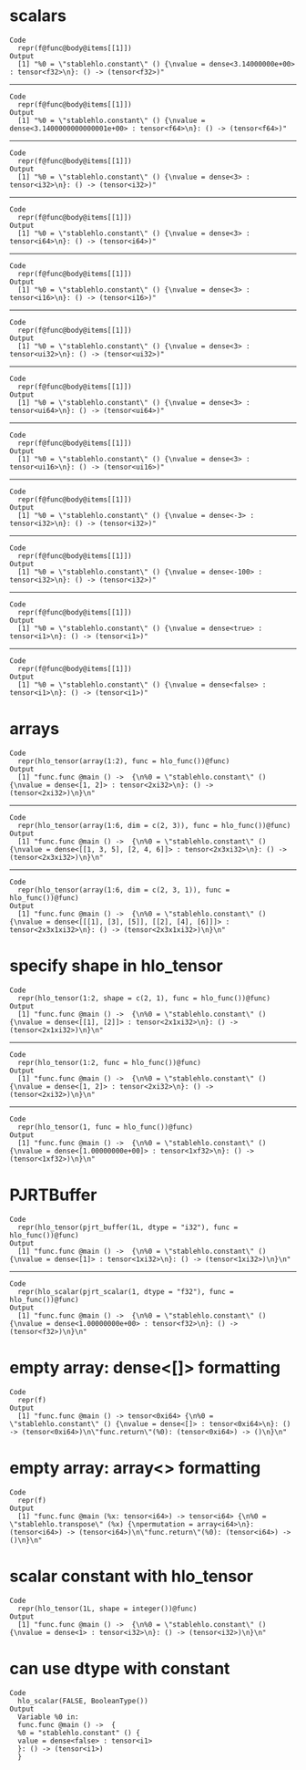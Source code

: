 # scalars

    Code
      repr(f@func@body@items[[1]])
    Output
      [1] "%0 = \"stablehlo.constant\" () {\nvalue = dense<3.14000000e+00> : tensor<f32>\n}: () -> (tensor<f32>)"

---

    Code
      repr(f@func@body@items[[1]])
    Output
      [1] "%0 = \"stablehlo.constant\" () {\nvalue = dense<3.1400000000000001e+00> : tensor<f64>\n}: () -> (tensor<f64>)"

---

    Code
      repr(f@func@body@items[[1]])
    Output
      [1] "%0 = \"stablehlo.constant\" () {\nvalue = dense<3> : tensor<i32>\n}: () -> (tensor<i32>)"

---

    Code
      repr(f@func@body@items[[1]])
    Output
      [1] "%0 = \"stablehlo.constant\" () {\nvalue = dense<3> : tensor<i64>\n}: () -> (tensor<i64>)"

---

    Code
      repr(f@func@body@items[[1]])
    Output
      [1] "%0 = \"stablehlo.constant\" () {\nvalue = dense<3> : tensor<i16>\n}: () -> (tensor<i16>)"

---

    Code
      repr(f@func@body@items[[1]])
    Output
      [1] "%0 = \"stablehlo.constant\" () {\nvalue = dense<3> : tensor<ui32>\n}: () -> (tensor<ui32>)"

---

    Code
      repr(f@func@body@items[[1]])
    Output
      [1] "%0 = \"stablehlo.constant\" () {\nvalue = dense<3> : tensor<ui64>\n}: () -> (tensor<ui64>)"

---

    Code
      repr(f@func@body@items[[1]])
    Output
      [1] "%0 = \"stablehlo.constant\" () {\nvalue = dense<3> : tensor<ui16>\n}: () -> (tensor<ui16>)"

---

    Code
      repr(f@func@body@items[[1]])
    Output
      [1] "%0 = \"stablehlo.constant\" () {\nvalue = dense<-3> : tensor<i32>\n}: () -> (tensor<i32>)"

---

    Code
      repr(f@func@body@items[[1]])
    Output
      [1] "%0 = \"stablehlo.constant\" () {\nvalue = dense<-100> : tensor<i32>\n}: () -> (tensor<i32>)"

---

    Code
      repr(f@func@body@items[[1]])
    Output
      [1] "%0 = \"stablehlo.constant\" () {\nvalue = dense<true> : tensor<i1>\n}: () -> (tensor<i1>)"

---

    Code
      repr(f@func@body@items[[1]])
    Output
      [1] "%0 = \"stablehlo.constant\" () {\nvalue = dense<false> : tensor<i1>\n}: () -> (tensor<i1>)"

# arrays

    Code
      repr(hlo_tensor(array(1:2), func = hlo_func())@func)
    Output
      [1] "func.func @main () ->  {\n%0 = \"stablehlo.constant\" () {\nvalue = dense<[1, 2]> : tensor<2xi32>\n}: () -> (tensor<2xi32>)\n}\n"

---

    Code
      repr(hlo_tensor(array(1:6, dim = c(2, 3)), func = hlo_func())@func)
    Output
      [1] "func.func @main () ->  {\n%0 = \"stablehlo.constant\" () {\nvalue = dense<[[1, 3, 5], [2, 4, 6]]> : tensor<2x3xi32>\n}: () -> (tensor<2x3xi32>)\n}\n"

---

    Code
      repr(hlo_tensor(array(1:6, dim = c(2, 3, 1)), func = hlo_func())@func)
    Output
      [1] "func.func @main () ->  {\n%0 = \"stablehlo.constant\" () {\nvalue = dense<[[[1], [3], [5]], [[2], [4], [6]]]> : tensor<2x3x1xi32>\n}: () -> (tensor<2x3x1xi32>)\n}\n"

# specify shape in hlo_tensor

    Code
      repr(hlo_tensor(1:2, shape = c(2, 1), func = hlo_func())@func)
    Output
      [1] "func.func @main () ->  {\n%0 = \"stablehlo.constant\" () {\nvalue = dense<[[1], [2]]> : tensor<2x1xi32>\n}: () -> (tensor<2x1xi32>)\n}\n"

---

    Code
      repr(hlo_tensor(1:2, func = hlo_func())@func)
    Output
      [1] "func.func @main () ->  {\n%0 = \"stablehlo.constant\" () {\nvalue = dense<[1, 2]> : tensor<2xi32>\n}: () -> (tensor<2xi32>)\n}\n"

---

    Code
      repr(hlo_tensor(1, func = hlo_func())@func)
    Output
      [1] "func.func @main () ->  {\n%0 = \"stablehlo.constant\" () {\nvalue = dense<[1.00000000e+00]> : tensor<1xf32>\n}: () -> (tensor<1xf32>)\n}\n"

# PJRTBuffer

    Code
      repr(hlo_tensor(pjrt_buffer(1L, dtype = "i32"), func = hlo_func())@func)
    Output
      [1] "func.func @main () ->  {\n%0 = \"stablehlo.constant\" () {\nvalue = dense<[1]> : tensor<1xi32>\n}: () -> (tensor<1xi32>)\n}\n"

---

    Code
      repr(hlo_scalar(pjrt_scalar(1, dtype = "f32"), func = hlo_func())@func)
    Output
      [1] "func.func @main () ->  {\n%0 = \"stablehlo.constant\" () {\nvalue = dense<1.00000000e+00> : tensor<f32>\n}: () -> (tensor<f32>)\n}\n"

# empty array: dense<[]> formatting

    Code
      repr(f)
    Output
      [1] "func.func @main () -> tensor<0xi64> {\n%0 = \"stablehlo.constant\" () {\nvalue = dense<[]> : tensor<0xi64>\n}: () -> (tensor<0xi64>)\n\"func.return\"(%0): (tensor<0xi64>) -> ()\n}\n"

# empty array: array<> formatting

    Code
      repr(f)
    Output
      [1] "func.func @main (%x: tensor<i64>) -> tensor<i64> {\n%0 = \"stablehlo.transpose\" (%x) {\npermutation = array<i64>\n}: (tensor<i64>) -> (tensor<i64>)\n\"func.return\"(%0): (tensor<i64>) -> ()\n}\n"

# scalar constant with hlo_tensor

    Code
      repr(hlo_tensor(1L, shape = integer())@func)
    Output
      [1] "func.func @main () ->  {\n%0 = \"stablehlo.constant\" () {\nvalue = dense<1> : tensor<i32>\n}: () -> (tensor<i32>)\n}\n"

# can use dtype with constant

    Code
      hlo_scalar(FALSE, BooleanType())
    Output
      Variable %0 in:
      func.func @main () ->  {
      %0 = "stablehlo.constant" () {
      value = dense<false> : tensor<i1>
      }: () -> (tensor<i1>)
      }

